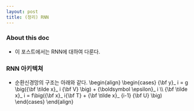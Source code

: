 ```yaml
---
layout: post 
title: (정리) RNN
---
```


### About this doc 

- 이 포스트에서는 RNN에 대하여 다룬다. 

### RNN 아키텍쳐

- 순환신경망의 구조는 아래와 같다. 
\begin{align}
\begin{cases}
{\bf y}_ i = g \big({\bf \tilde x}_ i {\bf V} \big) + {\boldsymbol \epsilon}_ i \\\\ 
{\bf \tilde x}_ i = f\big({\bf x}_ i{\bf T} + {\bf \tilde x}_ {i-1} {\bf U} \big)
\end{cases}
\end{align}

